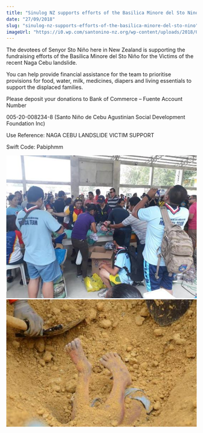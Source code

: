```yaml
---
title: "Sinulog NZ supports efforts of the Basilica Minore del Sto Nino"
date: "27/09/2018"
slug: "sinulog-nz-supports-efforts-of-the-basilica-minore-del-sto-nino"
imageUrl: "https://i0.wp.com/santonino-nz.org/wp-content/uploads/2018/09/42450989_2062271550471093_674417115100348416_n.jpg?resize=536%2C402"
---
```


The devotees of Senyor Sto Niño here in New Zealand is supporting the fundraising efforts of the Basilica Minore del Sto Niño for the Victims of the recent Naga Cebu landslide.

You can help provide financial assistance for the team to prioritise provisions for food, water, milk, medicines, diapers and living essentials to support the displaced families.

Please deposit your donations to Bank of Commerce – Fuente Account Number

005-20-008234-8 (Santo Niño de Cebu Agustinian Social Development Foundation Inc)

Use Reference: NAGA CEBU LANDSLIDE VICTIM SUPPORT

Swift Code: Pabiphmm

![](assets\images\42450989_2062271550471093_674417115100348416_n.jpg)![](assets\images\Bury.jpg)